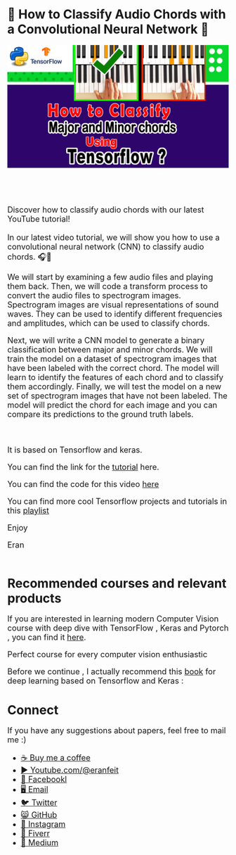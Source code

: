 # 🎵 How to Classify Audio Chords with a Convolutional Neural Network 🎹

<p align="center">
  <img width="800" src="Tensorflow major minor chords.jpg" "image">
</p>

##
<br/><br/> 

<font size= "4" >
Discover how to classify audio chords with our latest YouTube tutorial!
<br/><br/> 
In our latest video tutorial, we will show you how to use a convolutional neural network (CNN) to classify audio chords. 🎧🌈 

We will start by examining a few audio files and playing them back. Then, we will code a transform process to convert the audio files to spectrogram images. Spectrogram images are visual representations of sound waves. They can be used to identify different frequencies and amplitudes, which can be used to classify chords.

Next, we will write a CNN model to generate a binary classification between major and minor chords. We will train the model on a dataset of spectrogram images that have been labeled with the correct chord. The model will learn to identify the features of each chord and to classify them accordingly.
Finally, we will test the model on a new set of spectrogram images that have not been labeled. The model will predict the chord for each image and you can compare its predictions to the ground truth labels.

<br/><br/> 
It is based on Tensorflow and keras.

You can find the link for the [tutorial](https://youtu.be/DOOA_kaiHSo) here. 
 
You can find the code for this video [here](https://ko-fi.com/s/585fb97174) 

You can find more cool Tensorflow projects and tutorials in this [playlist](https://youtube.com/playlist?list=PLdkryDe59y4Ze9_12JhWu3cs-lOGYwYeD)

Enjoy

Eran
<br/><br/> 

</font>

# Recommended courses and relevant products 
<font size= "4" >

If you are interested in learning modern Computer Vision course with deep dive with TensorFlow , Keras and Pytorch , you can find it [here](http://bit.ly/3HeDy1V).

Perfect course for every computer vision enthusiastic

Before we continue , I actually recommend this [book](https://amzn.to/3STWZ2N) for deep learning based on Tensorflow and Keras : 



</font>

# Connect

<font size= "4" >
If you have any suggestions about papers, feel free to mail me :)

- [☕ Buy me a coffee](https://ko-fi.com/eranfeit)
- [▶️ Youtube.com/@eranfeit](https://www.youtube.com/channel/UCTiWJJhaH6BviSWKLJUM9sg)
- [🐙 Facebookl](https://www.facebook.com/groups/3080601358933585)
- [🖥️ Email](mailto:feitgemel@gmail.com)
- [🐦 Twitter](https://twitter.com/eran_feit )
- [😸 GitHub](https://github.com/feitgemel)
- [📸 Instagram](https://www.instagram.com/eran_feit/)
- [🤝 Fiverr ](https://www.fiverr.com/s/mB3Pbb)
- [📝 Medium ](https://medium.com/@feitgemel)


</font>


